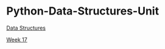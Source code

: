 # Python-Data-Structures-Unit

[Data Structures](Python-Data-Structures-Unit%20dcfe05f1cf6f4a799dd8b96f71c84823/Data%20Structures%20c3fe3debbe494b929ed2f20070b631f8.md)

[Week 17](Python-Data-Structures-Unit%20dcfe05f1cf6f4a799dd8b96f71c84823/Week%2017%20cb857bd3fa4b4940928842a94dce856d.md)

[](Python-Data-Structures-Unit%20dcfe05f1cf6f4a799dd8b96f71c84823/Data%20Structures%20c3fe3debbe494b929ed2f20070b631f8/Week%2018%20eddd797739f14b9db708617bd93e43b4.csv)

[](Python-Data-Structures-Unit%20dcfe05f1cf6f4a799dd8b96f71c84823/Data%20Structures%20c3fe3debbe494b929ed2f20070b631f8/Week%2019%205917f9ffed7d4ef2b040e49d834db481.csv)
